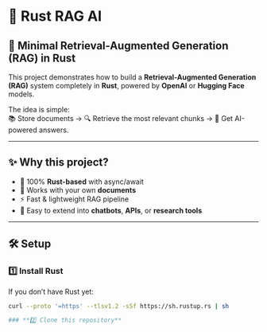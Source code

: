 # 🦀 Rust RAG AI

## 🤖 Minimal Retrieval-Augmented Generation (RAG) in Rust

This project demonstrates how to build a **Retrieval-Augmented Generation (RAG)** system completely in **Rust**, powered by **OpenAI** or **Hugging Face** models.  

The idea is simple:  
📚 Store documents → 🔍 Retrieve the most relevant chunks → 💬 Get AI-powered answers.  

---

## ✨ Why this project?
- 🦀 100% **Rust-based** with async/await  
- 📂 Works with your own **documents**  
- ⚡ Fast & lightweight RAG pipeline  
- 🔑 Easy to extend into **chatbots**, **APIs**, or **research tools**

---

## 🛠️ Setup

### 1️⃣ Install Rust
If you don’t have Rust yet:
```bash
curl --proto '=https' --tlsv1.2 -sSf https://sh.rustup.rs | sh

### **2️⃣ Clone this repository**
